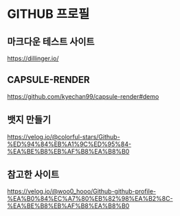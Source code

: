 # GITHUB 프로필 #

## 마크다운 테스트 사이트 ##
https://dillinger.io/

## CAPSULE-RENDER ##
https://github.com/kyechan99/capsule-render#demo

## 뱃지 만들기 ##
https://velog.io/@colorful-stars/Github-%ED%94%84%EB%A1%9C%ED%95%84-%EA%BE%B8%EB%AF%B8%EA%B8%B0

## 참고한 사이트 ##
https://velog.io/@woo0_hooo/Github-github-profile-%EA%B0%84%EC%A7%80%EB%82%98%EA%B2%8C-%EA%BE%B8%EB%AF%B8%EA%B8%B0
